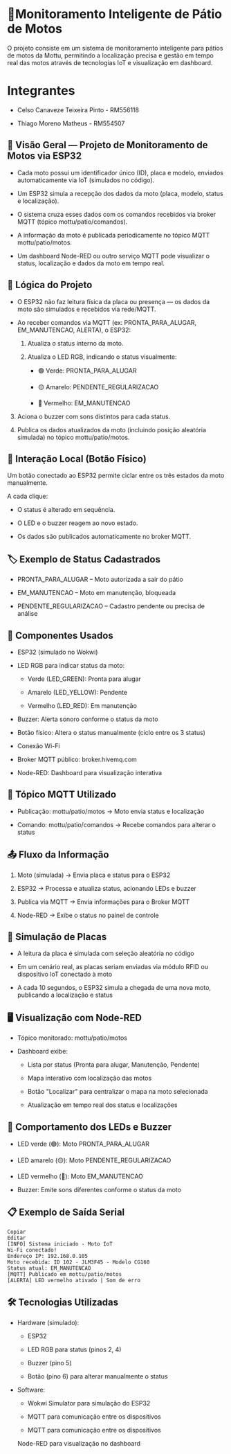 # 🛵Monitoramento Inteligente de Pátio de Motos
O projeto consiste em um sistema de monitoramento inteligente para pátios de motos da Mottu, permitindo a localização precisa e gestão em tempo real das motos através de tecnologias IoT e visualização em dashboard.

# Integrantes
* Celso Canaveze Teixeira Pinto - RM556118

* Thiago Moreno Matheus - RM554507

## 📲 Visão Geral — Projeto de Monitoramento de Motos via ESP32
* Cada moto possui um identificador único (ID), placa e modelo, enviados automaticamente via IoT (simulados no código).

* Um ESP32 simula a recepção dos dados da moto (placa, modelo, status e localização).

* O sistema cruza esses dados com os comandos recebidos via broker MQTT (tópico mottu/patio/comandos).

* A informação da moto é publicada periodicamente no tópico MQTT mottu/patio/motos.

* Um dashboard Node-RED ou outro serviço MQTT pode visualizar o status, localização e dados da moto em tempo real.

## 🧠 Lógica do Projeto
* O ESP32 não faz leitura física da placa ou presença — os dados da moto são simulados e recebidos via rede/MQTT.

* Ao receber comandos via MQTT (ex: PRONTA_PARA_ALUGAR, EM_MANUTENCAO, ALERTA), o ESP32:

    1. Atualiza o status interno da moto.

    2. Atualiza o LED RGB, indicando o status visualmente:

        * 🟢 Verde: PRONTA_PARA_ALUGAR

        * 🟡 Amarelo: PENDENTE_REGULARIZACAO

        * 🔴 Vermelho: EM_MANUTENCAO

3. Aciona o buzzer com sons distintos para cada status.

4. Publica os dados atualizados da moto (incluindo posição aleatória simulada) no tópico mottu/patio/motos.

## 🔘 Interação Local (Botão Físico)
Um botão conectado ao ESP32 permite ciclar entre os três estados da moto manualmente.

A cada clique:

* O status é alterado em sequência.

* O LED e o buzzer reagem ao novo estado.

* Os dados são publicados automaticamente no broker MQTT.

## 🏷️ Exemplo de Status Cadastrados
* PRONTA_PARA_ALUGAR – Moto autorizada a sair do pátio

* EM_MANUTENCAO – Moto em manutenção, bloqueada

* PENDENTE_REGULARIZACAO – Cadastro pendente ou precisa de análise

## 🔌 Componentes Usados
* ESP32 (simulado no Wokwi)

* LED RGB para indicar status da moto:

    * Verde (LED_GREEN): Pronta para alugar

    * Amarelo (LED_YELLOW): Pendente

    * Vermelho (LED_RED): Em manutenção

* Buzzer: Alerta sonoro conforme o status da moto

* Botão físico: Altera o status manualmente (ciclo entre os 3 status)

* Conexão Wi-Fi

* Broker MQTT público: broker.hivemq.com

* Node-RED: Dashboard para visualização interativa

 ## 📡 Tópico MQTT Utilizado
* Publicação: mottu/patio/motos → Moto envia status e localização

* Comando: mottu/patio/comandos → Recebe comandos para alterar o status

## 📤 Fluxo da Informação
1. Moto (simulada) → Envia placa e status para o ESP32

2. ESP32 → Processa e atualiza status, acionando LEDs e buzzer

3. Publica via MQTT → Envia informações para o Broker MQTT

4. Node-RED → Exibe o status no painel de controle

## 🧪 Simulação de Placas
* A leitura da placa é simulada com seleção aleatória no código

* Em um cenário real, as placas seriam enviadas via módulo RFID ou dispositivo IoT conectado à moto

* A cada 10 segundos, o ESP32 simula a chegada de uma nova moto, publicando a localização e status

## 🖥️ Visualização com Node-RED
* Tópico monitorado: mottu/patio/motos

* Dashboard exibe:

    * Lista por status (Pronta para alugar, Manutenção, Pendente)

    * Mapa interativo com localização das motos

    * Botão "Localizar" para centralizar o mapa na moto selecionada

    * Atualização em tempo real dos status e localizações

## 🚦 Comportamento dos LEDs e Buzzer
* LED verde (🟢): Moto PRONTA_PARA_ALUGAR

* LED amarelo (🟡): Moto PENDENTE_REGULARIZACAO

* LED vermelho (🔴): Moto EM_MANUTENCAO

* Buzzer: Emite sons diferentes conforme o status da moto

## 📋 Exemplo de Saída Serial

    Copiar
    Editar
    [INFO] Sistema iniciado - Moto IoT  
    Wi-Fi conectado!  
    Endereço IP: 192.168.0.105  
    Moto recebida: ID 102 - JLM3F45 - Modelo CG160  
    Status atual: EM_MANUTENCAO  
    [MQTT] Publicado em mottu/patio/motos  
    [ALERTA] LED vermelho ativado | Som de erro  

## 🛠️ Tecnologias Utilizadas
* Hardware (simulado):

    * ESP32

    * LED RGB para status (pinos 2, 4)

    *  Buzzer (pino 5)

    * Botão (pino 6) para alterar manualmente o status

* Software:

    * Wokwi Simulator para simulação do ESP32

    * MQTT para comunicação entre os dispositivos

    * MQTT para comunicação entre os dispositivos

    Node-RED para visualização no dashboard
